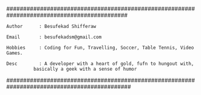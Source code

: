 ############################################################################################


	Author		: Besufekad Shifferaw

	Email		: besufekadsm@gmail.com

	Hobbies		: Coding for Fun, Travelling, Soccer, Table Tennis, Video Games.

	Desc		: A developer with a heart of gold, fufn to hungout with,
			  basically a geek with a sense of humor


#############################################################################################
